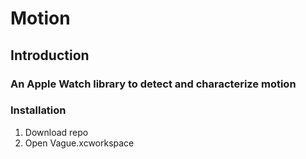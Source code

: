 # Motion
## Introduction
### An Apple Watch library to detect and characterize motion

### Installation
1. Download repo
2. Open Vague.xcworkspace
